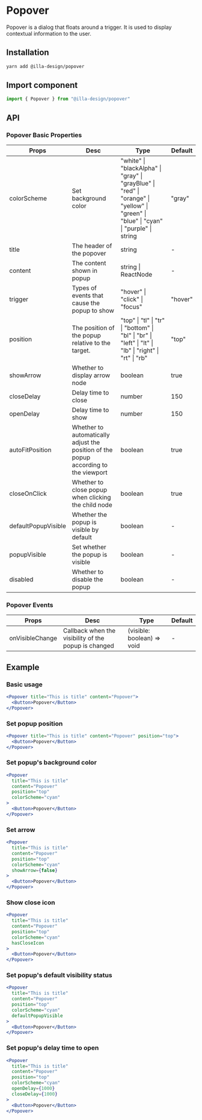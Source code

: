 # Popover

Popover is a dialog that floats around a trigger. It is used to display contextual information to the user.

## Installation

```bash
yarn add @illa-design/popover
```

## Import component

```jsx
import { Popover } from "@illa-design/popover"
```

## API

### Popover Basic Properties

| Props               | Desc                                                                                | Type                                                                                                                                  | Default |
| ------------------- | ----------------------------------------------------------------------------------- | ------------------------------------------------------------------------------------------------------------------------------------- | ------- |
| colorScheme         | Set background color                                                                | "white" \| "blackAlpha" \| "gray" \| "grayBlue" \| "red" \| "orange" \| "yellow" \| "green" \| "blue" \| "cyan" \| "purple" \| string | "gray"  |
| title               | The header of the popover                                                           | string                                                                                                                                | -       |
| content             | The content shown in popup                                                          | string \| ReactNode                                                                                                                   | -       |
| trigger             | Types of events that cause the popup to show                                        | "hover" \| "click" \| "focus"                                                                                                         | "hover" |
| position            | The position of the popup relative to the target.                                   | "top" \| "tl" \| "tr" \| "bottom" \| "bl" \| "br" \| "left" \| "lt" \| "lb" \| "right" \| "rt" \| "rb"                                | "top"   |
| showArrow           | Whether to display arrow node                                                       | boolean                                                                                                                               | true    |
| closeDelay          | Delay time to close                                                                 | number                                                                                                                                | 150     |
| openDelay           | Delay time to show                                                                  | number                                                                                                                                | 150     |
| autoFitPosition     | Whether to automatically adjust the position of the popup according to the viewport | boolean                                                                                                                               | true    |
| closeOnClick        | Whether to close popup when clicking the child node                                 | boolean                                                                                                                               | true    |
| defaultPopupVisible | Whether the popup is visible by default                                             | boolean                                                                                                                               | -       |
| popupVisible        | Set whether the popup is visible                                                    | boolean                                                                                                                               | -       |
| disabled            | Whether to disable the popup                                                        | boolean                                                                                                                               | -       |

### Popover Events

| Props           | Desc                                                 | Type                       | Default |
| --------------- | ---------------------------------------------------- | -------------------------- | ------- |
| onVisibleChange | Callback when the visibility of the popup is changed | (visible: boolean) => void | -       |

## Example

### Basic usage

```jsx
<Popover title="This is title" content="Popover">
  <Button>Popover</Button>
</Popover>
```

### Set popup position

```jsx
<Popover title="This is title" content="Popover" position="top">
  <Button>Popover</Button>
</Popover>
```

### Set popup's background color

```jsx
<Popover
  title="This is title"
  content="Popover"
  position="top"
  colorScheme="cyan"
>
  <Button>Popover</Button>
</Popover>
```

### Set arrow

```jsx
<Popover
  title="This is title"
  content="Popover"
  position="top"
  colorScheme="cyan"
  showArrow={false}
>
  <Button>Popover</Button>
</Popover>
```

### Show close icon

```jsx
<Popover
  title="This is title"
  content="Popover"
  position="top"
  colorScheme="cyan"
  hasCloseIcon
>
  <Button>Popover</Button>
</Popover>
```

### Set popup's default visibility status

```jsx
<Popover
  title="This is title"
  content="Popover"
  position="top"
  colorScheme="cyan"
  defaultPopupVisible
>
  <Button>Popover</Button>
</Popover>
```

### Set popup's delay time to open

```jsx
<Popover
  title="This is title"
  content="Popover"
  position="top"
  colorScheme="cyan"
  openDelay={1000}
  closeDelay={1000}
>
  <Button>Popover</Button>
</Popover>
```
